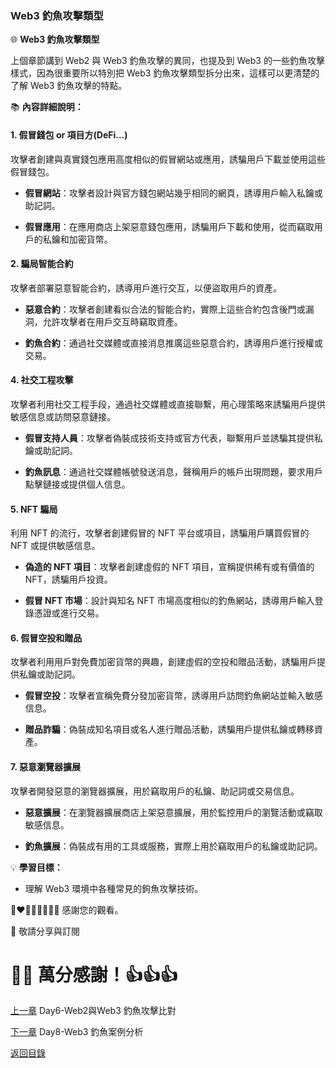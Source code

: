 ### Web3 釣魚攻擊類型

🌐 **Web3 釣魚攻擊類型**

上個章節講到 Web2 與 Web3 釣魚攻擊的異同，也提及到 Web3 的一些釣魚攻擊樣式，因為很重要所以特別把 Web3 釣魚攻擊類型拆分出來，這樣可以更清楚的了解 Web3 釣魚攻擊的特點。

📚 **內容詳細說明：**

#### 1. 假冒錢包 or 項目方(DeFi...)
攻擊者創建與真實錢包應用高度相似的假冒網站或應用，誘騙用戶下載並使用這些假冒錢包。

- **假冒網站**：攻擊者設計與官方錢包網站幾乎相同的網頁，誘導用戶輸入私鑰或助記詞。

- **假冒應用**：在應用商店上架惡意錢包應用，誘騙用戶下載和使用，從而竊取用戶的私鑰和加密貨幣。

#### 2. 騙局智能合約
攻擊者部署惡意智能合約，誘導用戶進行交互，以便盜取用戶的資產。

- **惡意合約**：攻擊者創建看似合法的智能合約，實際上這些合約包含後門或漏洞，允許攻擊者在用戶交互時竊取資產。

- **釣魚合約**：通過社交媒體或直接消息推廣這些惡意合約，誘導用戶進行授權或交易。

#### 4. 社交工程攻擊
攻擊者利用社交工程手段，通過社交媒體或直接聯繫，用心理策略來誘騙用戶提供敏感信息或訪問惡意鏈接。

- **假冒支持人員**：攻擊者偽裝成技術支持或官方代表，聯繫用戶並誘騙其提供私鑰或助記詞。

- **釣魚訊息**：通過社交媒體帳號發送消息，聲稱用戶的帳戶出現問題，要求用戶點擊鏈接或提供個人信息。

#### 5. NFT 騙局
利用 NFT 的流行，攻擊者創建假冒的 NFT 平台或項目，誘騙用戶購買假冒的 NFT 或提供敏感信息。

- **偽造的 NFT 項目**：攻擊者創建虛假的 NFT 項目，宣稱提供稀有或有價值的 NFT，誘騙用戶投資。

- **假冒 NFT 市場**：設計與知名 NFT 市場高度相似的釣魚網站，誘導用戶輸入登錄憑證或進行交易。


#### 6. 假冒空投和贈品
攻擊者利用用戶對免費加密貨幣的興趣，創建虛假的空投和贈品活動，誘騙用戶提供私鑰或助記詞。

- **假冒空投**：攻擊者宣稱免費分發加密貨幣，誘導用戶訪問釣魚網站並輸入敏感信息。

- **贈品詐騙**：偽裝成知名項目或名人進行贈品活動，誘騙用戶提供私鑰或轉移資產。

#### 7. 惡意瀏覽器擴展
攻擊者開發惡意的瀏覽器擴展，用於竊取用戶的私鑰、助記詞或交易信息。

- **惡意擴展**：在瀏覽器擴展商店上架惡意擴展，用於監控用戶的瀏覽活動或竊取敏感信息。

- **釣魚擴展**：偽裝成有用的工具或服務，實際上用於竊取用戶的私鑰或助記詞。


💡 **學習目標：**
- 理解 Web3 環境中各種常見的鉤魚攻擊技術。


💓❤🧡💛💚💙💜💖 感謝您的觀看。

🙏 敬請分享與訂閱

# 🙋‍♂️ 萬分感謝！👍👍👍

[上一章](./Day6-Web2與Web3%20釣魚攻擊比對.md) Day6-Web2與Web3 釣魚攻擊比對

[下一章](./Day8-Web3%20釣魚案例分析.md) Day8-Web3 釣魚案例分析

[返回目錄](./README.md)
